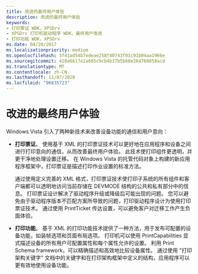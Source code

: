 ```yaml
---
title: 改进的最终用户体验
description: 改进的最终用户体验
keywords:
- 打印票证 WDK，XPSDrv
- XPSDrv 打印机驱动程序 WDK，最终用户改进
- 打印功能 WDK，XPSDrv
ms.date: 04/20/2017
ms.localizationpriority: medium
ms.openlocfilehash: 3f41ad54b7edeae258f40743f01c91b04aa1966e
ms.sourcegitcommit: 418e6617e2a695c9cb4b37b5b60e264760858acd
ms.translationtype: MT
ms.contentlocale: zh-CN
ms.lasthandoff: 12/07/2020
ms.locfileid: "96835723"
---
```

# <a name="improved-end-user-experience"></a>改进的最终用户体验


Windows Vista 引入了两种新技术来改善设备功能的通信和用户意向：

-   **打印票证**。 使用基于 XML 的打印票证技术可以更好地在应用程序和设备之间进行打印意向的通信，从而改善最终用户体验。 此技术使打印组件更透明，并更干净地处理设置迁移。 在 Windows Vista 的托管代码对象上构建的新应用程序框架中，打印票证是描述打印作业设置的标准方法。

    通过使用定义完善的 XML 格式，打印票证技术使打印子系统的所有组件和客户端都可以透明地访问当前存储在 DEVMODE 结构的公共和私有部分中的信息。 打印票证设计解决了驱动程序升级或降级后可能出现的问题。 您可以避免由于驱动程序版本不匹配方案所导致的问题，打印驱动程序设计为使用打印票证技术。 通过使用 PrintTicket 传达设置，可以避免客户对迁移工作产生负面体验。

-   **打印功能**。 基于 XML 的打印功能技术提供了一种方法，用于发布可配置的设备功能，如装帧选项和页面布局选项。 打印机可以使用 PrintCapabilities 显式描述设备的所有用户可配置属性和每个属性允许的设置。 利用 Print Schema framework，可以精确描述和高效地比较设备属性。 通过使用 "打印架构关键字" 文档中的关键字和在打印架构框架中定义的结构，应用程序可以更有效地使用设备功能。

 

 




